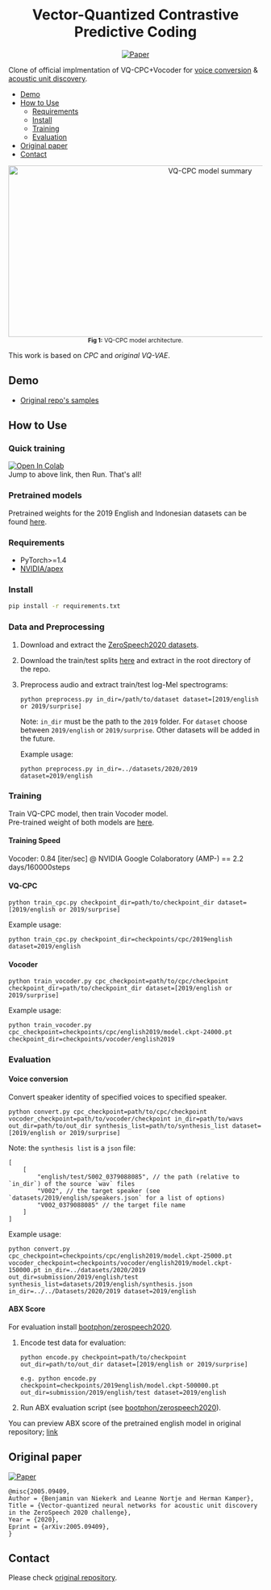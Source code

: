 <div align="center">

# Vector-Quantized Contrastive Predictive Coding <!-- omit in toc -->
<!-- [![Open In Colab](https://colab.research.google.com/assets/colab-badge.svg)][notebook] -->
[![Paper](http://img.shields.io/badge/paper-arxiv.2005.09409-B31B1B.svg)][paper]  

</div>

Clone of official implmentation of VQ-CPC+Vocoder for [voice conversion](https://ja.wikipedia.org/wiki/%E9%9F%B3%E5%A3%B0%E5%90%88%E6%88%90#%E9%9F%B3%E5%A3%B0%E5%A4%89%E6%8F%9B) & [acoustic unit discovery](https://ja.wikipedia.org/wiki/%E9%9F%B3%E5%A3%B0%E5%88%86%E6%9E%90#Acoustic_Unit_Discovery).  

<!-- generated by [Markdown All in One](https://marketplace.visualstudio.com/items?itemName=yzhang.markdown-all-in-one) -->
- [Demo](#demo)
- [How to Use](#how-to-use)
    - [Requirements](#requirements)
    - [Install](#install)
    - [Training](#training)
    - [Evaluation](#evaluation)
- [Original paper](#original-paper)
- [Contact](#contact)

<p align="center">
  <img width="784" height="340" alt="VQ-CPC model summary"
    src="https://raw.githubusercontent.com/bshall/VectorQuantizedCPC/master/model.png"><br>
  <sup><strong>Fig 1:</strong> VQ-CPC model architecture.</sup>
</p>

This work is based on *CPC* and *original VQ-VAE*.

## Demo
- [Original repo's samples](https://bshall.github.io/VectorQuantizedCPC/)

## How to Use
### Quick training
[![Open In Colab](https://colab.research.google.com/assets/colab-badge.svg)][notebook]  
Jump to above link, then Run. That's all!  

### Pretrained models
Pretrained weights for the 2019 English and Indonesian datasets can be found [here](https://github.com/bshall/VectorQuantizedCPC/releases/tag/v0.1).

### Requirements
- PyTorch>=1.4
- [NVIDIA/apex](https://github.com/NVIDIA/apex)

### Install
```bash
pip install -r requirements.txt
```

### Data and Preprocessing

1.  Download and extract the [ZeroSpeech2020 datasets](https://download.zerospeech.com/).

2.  Download the train/test splits [here](https://github.com/bshall/VectorQuantizedCPC/releases/tag/v0.1) 
    and extract in the root directory of the repo.
    
3.  Preprocess audio and extract train/test log-Mel spectrograms:
    ```
    python preprocess.py in_dir=/path/to/dataset dataset=[2019/english or 2019/surprise]
    ```
    Note: `in_dir` must be the path to the `2019` folder. 
    For `dataset` choose between `2019/english` or `2019/surprise`.
    Other datasets will be added in the future.
    
    Example usage:
    ```
    python preprocess.py in_dir=../datasets/2020/2019 dataset=2019/english
    ```
    
### Training
Train VQ-CPC model, then train Vocoder model.  
Pre-trained weight of both models are [here](https://github.com/bshall/VectorQuantizedCPC/releases/tag/v0.1).

#### Training Speed <!-- omit in toc -->
Vocoder: 0.84 [iter/sec] @ NVIDIA  Google Colaboratory (AMP-) == 2.2 days/160000steps  

#### VQ-CPC
```
python train_cpc.py checkpoint_dir=path/to/checkpoint_dir dataset=[2019/english or 2019/surprise]
```

Example usage:
```
python train_cpc.py checkpoint_dir=checkpoints/cpc/2019english dataset=2019/english
```

#### Vocoder
```
python train_vocoder.py cpc_checkpoint=path/to/cpc/checkpoint checkpoint_dir=path/to/checkpoint_dir dataset=[2019/english or 2019/surprise]
```

Example usage:
```
python train_vocoder.py cpc_checkpoint=checkpoints/cpc/english2019/model.ckpt-24000.pt checkpoint_dir=checkpoints/vocoder/english2019
```

### Evaluation

#### Voice conversion
Convert speaker identity of specified voices to specified speaker.

```
python convert.py cpc_checkpoint=path/to/cpc/checkpoint vocoder_checkpoint=path/to/vocoder/checkpoint in_dir=path/to/wavs out_dir=path/to/out_dir synthesis_list=path/to/synthesis_list dataset=[2019/english or 2019/surprise]
```

Note: the `synthesis list` is a `json` file:
```
[
    [
        "english/test/S002_0379088085", // the path (relative to `in_dir`) of the source `wav` files
        "V002", // the target speaker (see `datasets/2019/english/speakers.json` for a list of options)
        "V002_0379088085" // the target file name
    ]
]
```

Example usage:
```
python convert.py cpc_checkpoint=checkpoints/cpc/english2019/model.ckpt-25000.pt vocoder_checkpoint=checkpoints/vocoder/english2019/model.ckpt-150000.pt in_dir=../datasets/2020/2019 out_dir=submission/2019/english/test synthesis_list=datasets/2019/english/synthesis.json in_dir=../../Datasets/2020/2019 dataset=2019/english
```

#### ABX Score
For evaluation install [bootphon/zerospeech2020](https://github.com/bootphon/zerospeech2020).
    
1.  Encode test data for evaluation:
    ```
    python encode.py checkpoint=path/to/checkpoint out_dir=path/to/out_dir dataset=[2019/english or 2019/surprise]
    ```
    ```
    e.g. python encode.py checkpoint=checkpoints/2019english/model.ckpt-500000.pt out_dir=submission/2019/english/test dataset=2019/english
    ```
    
2. Run ABX evaluation script (see [bootphon/zerospeech2020](https://github.com/bootphon/zerospeech2020)).

You can preview ABX score of the pretrained english model in original repository; [link](https://github.com/bshall/VectorQuantizedCPC#abx-score)  

## Original paper
[![Paper](http://img.shields.io/badge/paper-arxiv.2005.09409-B31B1B.svg)][paper]  
<!-- https://arxiv2bibtex.org/?q=2005.09409&format=bibtex -->
```
@misc{2005.09409,
Author = {Benjamin van Niekerk and Leanne Nortje and Herman Kamper},
Title = {Vector-quantized neural networks for acoustic unit discovery in the ZeroSpeech 2020 challenge},
Year = {2020},
Eprint = {arXiv:2005.09409},
}
```

[paper]:https://arxiv.org/abs/2005.09409
[notebook]:https://colab.research.google.com/github/tarepan/VectorQuantizedCPC/blob/master/VQ_CPC_training.ipynb

## Contact
Please check [original repository](https://github.com/bshall/VectorQuantizedCPC).  
